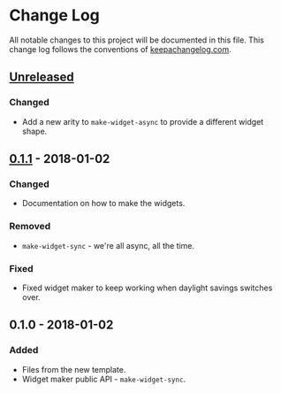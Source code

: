 # Change Log
All notable changes to this project will be documented in this file. This change log follows the conventions of [keepachangelog.com](http://keepachangelog.com/).

## [Unreleased]
### Changed
- Add a new arity to `make-widget-async` to provide a different widget shape.

## [0.1.1] - 2018-01-02
### Changed
- Documentation on how to make the widgets.

### Removed
- `make-widget-sync` - we're all async, all the time.

### Fixed
- Fixed widget maker to keep working when daylight savings switches over.

## 0.1.0 - 2018-01-02
### Added
- Files from the new template.
- Widget maker public API - `make-widget-sync`.

[Unreleased]: https://github.com/your-name/stand-lib/compare/0.1.1...HEAD
[0.1.1]: https://github.com/your-name/stand-lib/compare/0.1.0...0.1.1
